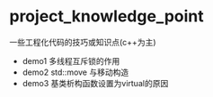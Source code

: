 # project_knowledge_point
一些工程化代码的技巧或知识点(c++为主)

+ demo1 多线程互斥锁的作用
+ demo2 std::move 与移动构造
+ demo3 基类析构函数设置为virtual的原因